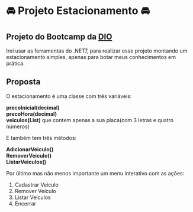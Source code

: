 # :oncoming_automobile: Projeto Estacionamento :oncoming_automobile:

## Projeto do Bootcamp da [DIO](www.dio.me)
 
 
 Irei usar as ferramentas do .NET7, para realizar esse projeto montando um estacionamento simples, apenas para botar meus conhecimentos em prática.
 
 Proposta
 ----------------------------------
 O estacionamento é uma classe com três variáveis:  
 
 **precoInicial(decimal)**    
 **precoHora(decimal)**   
 **veiculos(List<veiculo>)** que contem apenas a sua placa(com 3 letras e quatro números)
 
 E também tem três métodos:
 
 **AdicionarVeiculo()**  
 **RemoverVeiculo()**   
 **ListarVeiculos()**
 
 Por último mas não menos importante um menu interativo com as ações:
 1. Cadastrar Veículo
 2. Remover Veículo
 3. Listar Veículos
 4. Encerrar
